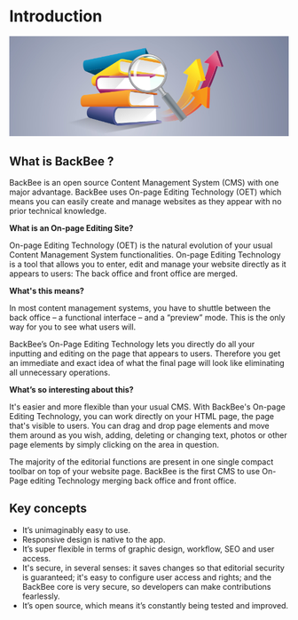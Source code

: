 # Introduction

![Docs introduction](img/tutorial_introduction.jpg "Docs introduction")

## What is BackBee ?

BackBee is an open source Content Management System (CMS) with one major advantage. BackBee uses On-page Editing Technology (OET) which means you can easily create and manage websites as they appear with no prior technical knowledge.

**What is an On-page Editing Site?**

On-page Editing Technology (OET) is the natural evolution of your usual Content Management System functionalities. On-page Editing Technology is a tool that allows you to enter, edit and manage your website directly as it appears to users: The back office and front office are merged.

**What's this means?**

In most content management systems, you have to shuttle between the back office – a functional interface – and a “preview” mode. This is the only way for you to see what users will.

BackBee’s On-Page Editing Technology lets you directly do all your inputting and editing on the page that appears to users. Therefore you get an immediate and exact idea of what the final page will look like eliminating all unnecessary operations.

**What’s so interesting about this?**

It's easier and more flexible than your usual CMS. With BackBee's On-page Editing Technology, you can work directly on your HTML page, the page that's visible to users. You can drag and drop page elements and move them around as you wish, adding, deleting or changing text, photos or other page elements by simply clicking on the area in question.

The majority of the editorial functions are present in one single compact toolbar on top of your website page. BackBee is the first CMS to use On-Page editing Technology merging back office and front office.

## Key concepts

* It’s unimaginably easy to use.
* Responsive design is native to the app.
* It’s super flexible in terms of graphic design, workflow, SEO and user access.
* It's secure, in several senses: it saves changes so that editorial security is guaranteed; it's easy to configure user access and rights; and the BackBee core is very secure, so developers can make contributions fearlessly.
* It’s open source, which means it’s constantly being tested and improved.
